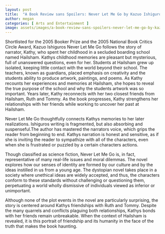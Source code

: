 ```yaml
---
layout: post
title:  "A Book Review sans Spoilers: Never Let Me Go by Kazuo Ishiguro"
author: megan
categories: [ Arts and Entertainment ]
image: assets/images/a-book-review-sans-spoilers-never-let-me-go-by-kazuo-ishiguro.jpg
---
```


 

 

Shortlisted for the 2005 Booker Prize and the 2005 National Book Critics Circle Award, Kazuo Ishiguros Never Let Me Go follows the story of narrator, Kathy, who spent her childhood in a secluded boarding school named Hailsham. Kathys childhood memories are pleasant but mysterious, full of unanswered questions, even for her. Students at Hailsham grew up isolated, keeping little contact with the world beyond their school. The teachers, known as guardians, placed emphasis on creativity and the students ability to produce artwork, paintings, and poems. As Kathy recounts her experiences and memories at Hailsham, she hopes to reveal the true purpose of the school and why the students artwork was so important. Years later, Kathy reconnects with her two closest friends from Hailsham, Ruth and Tommy. As the book progresses, Kathy strengthens her relationships with her friends while working to uncover her past at Hailsham. 

 

Never Let Me Go thoughtfully connects Kathys memories to her later realizations. Ishiguros writing is fragmented, but also absorbing and suspenseful.The author has mastered the narrators voice, which grips the reader from beginning to end. Kathys narration is honest and sensitive, as if she is inviting the reader to sympathize with all of the characters, even when she is frustrated or puzzled by a certain characters actions. 

 

Though classified as science fiction, Never Let Me Go is, in fact, representative of many real-life issues and moral dilemmas. The novel explores how our senses of identity are formed by our culture and by the ideas instilled in us from a young age. The dystopian novel takes place in a society where unethical ideas are widely accepted, and thus, the characters conform to these standards without challenging or questioning them, perpetuating a world wholly dismissive of individuals viewed as inferior or unimportant.    

 

Although none of the plot events in the novel are particularly surprising, the story is centered around Kathys friendships with Ruth and Tommy. Despite the many quarrels and conflicts plaguing  both relationships, Kathys bonds with her friends remain unbreakable. When the context of Hailsham is revealed, it is this portrait of friendship and its humanity in the face of the truth that makes the book haunting. 

 


